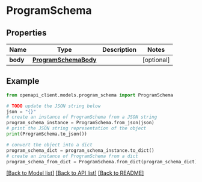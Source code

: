 # ProgramSchema


## Properties

Name | Type | Description | Notes
------------ | ------------- | ------------- | -------------
**body** | [**ProgramSchemaBody**](ProgramSchemaBody.md) |  | [optional] 

## Example

```python
from openapi_client.models.program_schema import ProgramSchema

# TODO update the JSON string below
json = "{}"
# create an instance of ProgramSchema from a JSON string
program_schema_instance = ProgramSchema.from_json(json)
# print the JSON string representation of the object
print(ProgramSchema.to_json())

# convert the object into a dict
program_schema_dict = program_schema_instance.to_dict()
# create an instance of ProgramSchema from a dict
program_schema_from_dict = ProgramSchema.from_dict(program_schema_dict)
```
[[Back to Model list]](../README.md#documentation-for-models) [[Back to API list]](../README.md#documentation-for-api-endpoints) [[Back to README]](../README.md)



